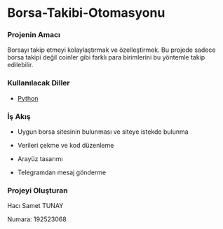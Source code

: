 # Borsa-Takibi-Otomasyonu

### Projenin Amacı

Borsayı takip etmeyi kolaylaştırmak ve özelleştirmek. Bu projede sadece borsa takipi değil coinler gibi farklı para birimlerini bu yöntemle takip edilebilir.

### Kullanılacak Diller

* [Python](https://www.python.org/)

### İş Akış

* Uygun borsa sitesinin bulunması ve siteye istekde bulunma 

* Verileri çekme ve kod düzenleme 

* Arayüz tasarımı 

* Telegramdan mesaj gönderme 

### Projeyi Oluşturan

Hacı Samet TUNAY

Numara: 192523068
